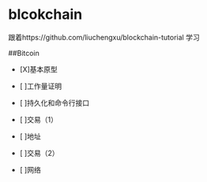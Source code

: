 # blcokchain
跟着https://github.com/liuchengxu/blockchain-tutorial 学习

##Bitcoin
- [X]基本原型

- [ ]工作量证明

- [ ]持久化和命令行接口

- [ ]交易（1）

- [ ]地址

- [ ]交易（2）

- [ ]网络
